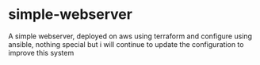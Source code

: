 # simple-webserver
A simple webserver, deployed on aws using terraform and configure using ansible, nothing special but i will continue to update the configuration to improve this system
